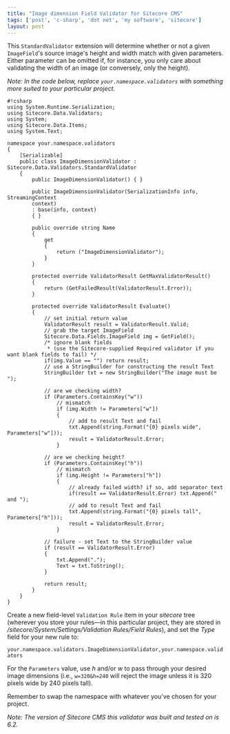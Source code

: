 ```yaml
---
title: "Image dimension Field Validator for Sitecore CMS"
tags: ['post', 'c-sharp', 'dot net', 'my software', 'sitecore']
layout: post
---
```


This `StandardValidator` extension will determine whether or not a given
`ImageField`'s source image's height and width match with given
parameters. Either parameter can be omitted if, for instance, you only
care about validating the width of an image (or conversely, only the
height).<!--more-->

*Note: In the code below, replace `your.namespace.validators` with
something more suited to your particular project.*

    #!csharp
    using System.Runtime.Serialization;
    using Sitecore.Data.Validators;
    using System;
    using Sitecore.Data.Items;
    using System.Text;

    namespace your.namespace.validators
    {
        [Serializable]
        public class ImageDimensionValidator : Sitecore.Data.Validators.StandardValidator
        {
            public ImageDimensionValidator() { }

            public ImageDimensionValidator(SerializationInfo info, StreamingContext
            context)
            : base(info, context)
            { }

            public override string Name
            {
                get
                {
                    return ("ImageDimensionValidator");
                }
            }

            protected override ValidatorResult GetMaxValidatorResult()
            {
                return (GetFailedResult(ValidatorResult.Error));
            }

            protected override ValidatorResult Evaluate()
            {
                // set initial return value
                ValidatorResult result = ValidatorResult.Valid;
                // grab the target ImageField
                Sitecore.Data.Fields.ImageField img = GetField();
                /* ignore blank fields
                 * (use the Sitecore-supplied Required validator if you want blank fields to fail) */
                if(img.Value == "") return result;
                // use a StringBuilder for constructing the result Text
                StringBuilder txt = new StringBuilder("The image must be ");

                // are we checking width?
                if (Parameters.ContainsKey("w"))
                    // mismatch
                    if (img.Width != Parameters["w"])
                    {
                        // add to result Text and fail
                        txt.Append(string.Format("{0} pixels wide", Parameters["w"]));
                        result = ValidatorResult.Error;
                    }

                // are we checking height?
                if (Parameters.ContainsKey("h"))
                    // mismatch
                    if (img.Height != Parameters["h"])
                    {
                        // already failed width? if so, add separator text
                        if(result == ValidatorResult.Error) txt.Append(" and ");
                        // add to result Text and fail
                        txt.Append(string.Format("{0} pixels tall", Parameters["h"]));
                        result = ValidatorResult.Error;
                    }

                // failure - set Text to the StringBuilder value
                if (result == ValidatorResult.Error)
                {
                    txt.Append(".");
                    Text = txt.ToString();
                }

                return result;
            }
        }
    }

Create a new field-level `Validation Rule` item in your *sitecore* tree
(wherever you store your rules—in this particular project, they are
stored in */sitecore/System/Settings/Validation Rules/Field Rules*), and
set the *Type* field for your new rule to:

`your.namespace.validators.ImageDimensionValidator,your.namespace.validators`

For the `Parameters` value, use *h* and/or *w* to pass through your
desired image dimensions (i.e., `w=320&h=240` will reject the image
unless it is 320 pixels wide by 240 pixels tall).

Remember to swap the namespace with whatever you've chosen for your
project.

*Note: The version of Sitecore CMS this validator was built and tested
on is 6.2.*
